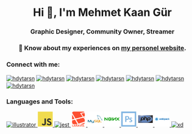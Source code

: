<h1 align="center">Hi 👋, I'm Mehmet Kaan Gür</h1>
<h3 align="center">Graphic Designer, Community Owner, Streamer</h3>


<h3 align="center"> 📄 Know about my experiences on <a href="https://www.mehmetkaangur.com" target="blank">my personel website</a>.

<h3 align="left">Connect with me:</h3>
<p align="left">
<a href="https://linkedin.com/in/kaangr21" target="blank"><img align="center" src="https://cdn.jsdelivr.net/npm/simple-icons@3.0.1/icons/linkedin.svg" alt="hdytarsn" height="30" width="40" /></a>
<body><a href="https://discord.com/users/790027142124929024" target="blank"><img align="center" src="https://cdn.jsdelivr.net/npm/simple-icons@3.0.1/icons/discord.svg" alt="hdytarsn" height="30" width="40"></a></body>
<body><a href="https://discord.com/users/790027142124929024" target="blank"><img align="center" src="https://cdn.jsdelivr.net/npm/simple-icons@3.0.1/icons/steam.svg" alt="hdytarsn" height="30" width="40"></a></body>
<body><a href="https://discord.com/users/790027142124929024" target="blank"><img align="center" src="https://cdn.jsdelivr.net/npm/simple-icons@3.0.1/icons/spotify.svg" alt="hdytarsn" height="30" width="40"></a></body>
<a href="https://fb.com/kaangr21" target="blank"><img align="center" src="https://cdn.jsdelivr.net/npm/simple-icons@3.0.1/icons/facebook.svg" alt="hdytarsn" height="30" width="40" /></a>
<a href="https://instagram.com/kaangr21" target="blank"><img align="center" src="https://cdn.jsdelivr.net/npm/simple-icons@3.0.1/icons/instagram.svg" alt="hdytarsn" height="30" width="40" /></a>
<a href="https://www.behance.net/kaangr21" target="blank"><img align="center" src="https://cdn.jsdelivr.net/npm/simple-icons@3.0.1/icons/behance.svg" alt="hdytarsn" height="30" width="40" /></a>
</p>


<h3 align="left">Languages and Tools:</h3>
</a> <a href="https://www.adobe.com/in/products/illustrator.html" target="_blank"> <img src="https://www.vectorlogo.zone/logos/adobe_illustrator/adobe_illustrator-icon.svg" alt="illustrator" width="40" height="40"/> </a> <a href="https://developer.mozilla.org/en-US/docs/Web/JavaScript" target="_blank"> <img src="https://raw.githubusercontent.com/devicons/devicon/master/icons/javascript/javascript-original.svg" alt="javascript" width="40" height="40"/> </a> <a href="https://jestjs.io" target="_blank"> <img src="https://www.vectorlogo.zone/logos/jestjsio/jestjsio-icon.svg" alt="jest" width="40" height="40"/> </a> <a href="https://laravel.com/" target="_blank"> <img src="https://raw.githubusercontent.com/devicons/devicon/master/icons/laravel/laravel-plain-wordmark.svg" alt="laravel" width="40" height="40"/> </a> <a href="https://www.mysql.com/" target="_blank"> <img src="https://raw.githubusercontent.com/devicons/devicon/master/icons/mysql/mysql-original-wordmark.svg" alt="mysql" width="40" height="40"/> </a> <a href="https://www.nginx.com" target="_blank"> <img src="https://raw.githubusercontent.com/devicons/devicon/master/icons/nginx/nginx-original.svg" alt="nginx" width="40" height="40"/> </a> <a href="https://www.photoshop.com/en" target="_blank"> <img src="https://raw.githubusercontent.com/devicons/devicon/master/icons/photoshop/photoshop-line.svg" alt="photoshop" width="40" height="40"/> </a> <a href="https://www.php.net" target="_blank"> <img src="https://raw.githubusercontent.com/devicons/devicon/master/icons/php/php-original.svg" alt="php" width="40" height="40"/> </a> <a href="https://webpack.js.org" target="_blank"> <img src="https://raw.githubusercontent.com/devicons/devicon/d00d0969292a6569d45b06d3f350f463a0107b0d/icons/webpack/webpack-original-wordmark.svg" alt="webpack" width="40" height="40"/> </a> <a href="https://www.adobe.com/products/xd.html" target="_blank"> <img src="https://cdn.worldvectorlogo.com/logos/adobe-xd.svg" alt="xd" width="40" height="40"/> </a> </p>
